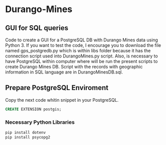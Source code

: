 # Durango-Mines
## GUI for SQL queries
Code to create a GUI for a PostgreSQL DB with Durango Mines data using Python 3.
If you want to test the code, I encourage you to download the file named gps_postgredb.py
which is within libs folder because it has the connection script used into DurangoMines.py script.
Also, is necessary to have PostgreSQL within computer where will be run the present scripts to create Durango Mines DB. Script with the records with geographic information in SQL language are in DurangoMinesDB.sql.
## Prepare PostgreSQL Enviroment
Copy the next code whitin snippet in your PostgreSQL.
```sql
CREATE EXTENSION postgis;
```
### Necessary Python Libraries
```python
pip install dotenv
pip install psycopg2
```